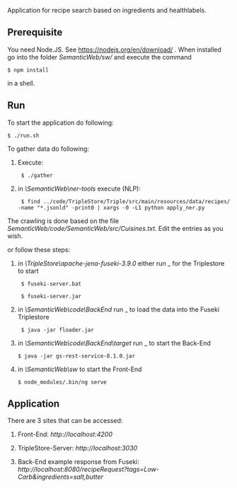 Application for recipe search based on ingredients and healthlabels.

## Prerequisite
You need Node.JS. See https://nodejs.org/en/download/ .
When installed go into the folder *SemanticWeb/sw/* and execute the command

	$ npm install
	
in a shell.

## Run
To start the application do following:

	$ ./run.sh
	
To gather data do following:

1. Execute:

		$ ./gather

2. in *\SemanticWeb\ner-tools* execute (NLP):
	
		$ find ../code/TripleStore/Triple/src/main/resources/data/recipes/ -name "*.jsonld" -print0 | xargs -0 -L1 python apply_ner.py	

The crawling is done based on the file *SemanticWeb/code/SemanticWeb/src/Cuisines.txt*.
Edit the entries as you wish.

or follow these steps:

1. in *\TripleStore\apache-jena-fuseki-3.9.0* either run _ for the Triplestore to start
	
		$ fuseki-server.bat 
				
		$ fuseki-server.jar
	
2. in *\SemanticWeb\code\BackEnd* run _ to load the data into the Fuseki Triplestore

		$ java -jar floader.jar
	
3.  in *\SemanticWeb\code\BackEnd\target* run _ to start the Back-End
	
		$ java -jar gs-rest-service-0.1.0.jar
	
4.  in *\SemanticWeb\sw* to start the Front-End
	
		$ node_modules/.bin/ng serve
		
## Application

There are 3 sites that can be accessed:

1. Front-End: *http://localhost:4200*

1. TripleStore-Server: *http://localhost:3030*

1. Back-End example response from Fuseki: *http://localhost:8080/recipeRequest?tags=Low-Carb&ingredients=salt,butter*
	

